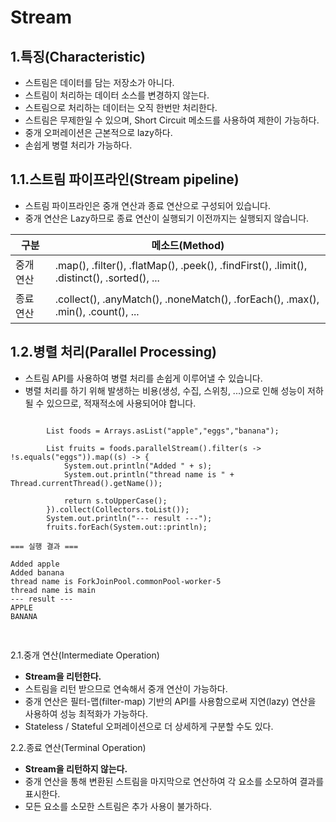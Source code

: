 Stream
===============================


1.특징(Characteristic)
-------------------------------
 + 스트림은 데이터를 담는 저장소가 아니다.
 + 스트림이 처리하는 데이터 소스를 변경하지 않는다.
 + 스트림으로 처리하는 데이터는 오직 한번만 처리한다.
 + 스트림은 무제한일 수 있으며, Short Circuit 메소드를 사용하여 제한이 가능하다.
 + 중개 오퍼레이션은 근본적으로 lazy하다.
 + 손쉽게 병렬 처리가 가능하다.
 
1.1.스트림 파이프라인(Stream pipeline)
-------------------------------
 + 스트림 파이프라인은 중개 연산과 종료 연산으로 구성되어 있습니다.
 + 중개 연산은 Lazy하므로 종료 연산이 실행되기 이전까지는 실행되지 않습니다.
      
구분|메소드(Method)
-----|-----
중개 연산|.map(), .filter(), .flatMap(), .peek(), .findFirst(), .limit(), .distinct(), .sorted(), ...
종료 연산|.collect(), .anyMatch(), .noneMatch(), .forEach(), .max(), .min(), .count(), ...

1.2.병렬 처리(Parallel Processing)
-------------------------------
 + 스트림 API를 사용하여 병렬 처리를 손쉽게 이루어낼 수 있습니다.
 + 병렬 처리를 하기 위해 발생하는 비용(생성, 수집, 스위칭, ...)으로 인해 성능이 저하될 수 있으므로, 적재적소에 사용되어야 합니다.
<pre>
<code>
        List<String> foods = Arrays.asList("apple","eggs","banana");

        List<String> fruits = foods.parallelStream().filter(s -> !s.equals("eggs")).map((s) -> {
            System.out.println("Added " + s);
            System.out.println("thread name is " + Thread.currentThread().getName());

            return s.toUpperCase();
        }).collect(Collectors.toList());
        System.out.println("--- result ---");
        fruits.forEach(System.out::println);

=== 실행 결과 ===

Added apple
Added banana
thread name is ForkJoinPool.commonPool-worker-5
thread name is main
--- result ---
APPLE
BANANA

</code>
</pre>

2.1.중개 연산(Intermediate Operation)
 + **Stream을 리턴한다.**
 + 스트림을 리턴 받으므로 연속해서 중개 연산이 가능하다.
 + 중개 연산은 필터-맵(filter-map) 기반의 API를 사용함으로써 지연(lazy) 연산을 사용하여 성능 최적화가 가능하다.
 + Stateless / Stateful 오퍼레이션으로 더 상세하게 구분할 수도 있다.
 
2.2.종료 연산(Terminal Operation)
 + **Stream을 리턴하지 않는다.**
 + 중개 연산을 통해 변환된 스트림을 마지막으로 연산하여 각 요소를 소모하여 결과를 표시한다.
 + 모든 요소를 소모한 스트림은 추가 사용이 불가하다.
